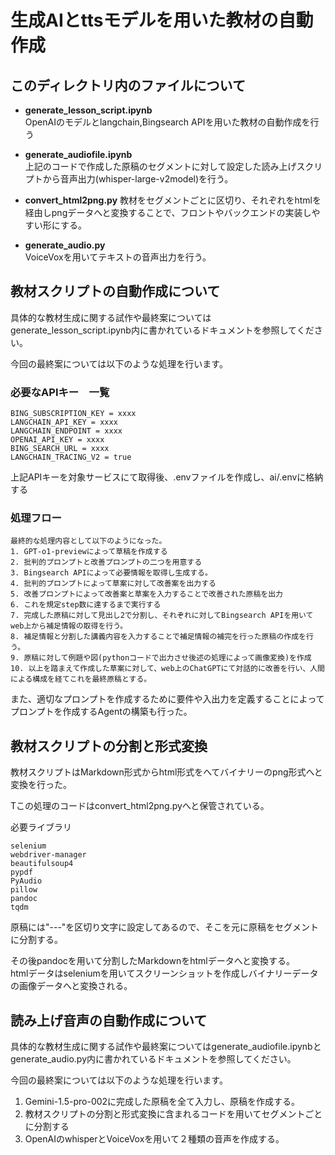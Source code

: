 # 生成AIとttsモデルを用いた教材の自動作成

## このディレクトリ内のファイルについて

- **generate_lesson_script.ipynb**   
OpenAIのモデルとlangchain,Bingsearch APIを用いた教材の自動作成を行う

- **generate_audiofile.ipynb**   
上記のコードで作成した原稿のセグメントに対して設定した読み上げスクリプトから音声出力(whisper-large-v2model)を行う。
 
- **convert_html2png.py**
教材をセグメントごとに区切り、それぞれをhtmlを経由しpngデータへと変換することで、フロントやバックエンドの実装しやすい形にする。

- **generate_audio.py**  
VoiceVoxを用いてテキストの音声出力を行う。
## 教材スクリプトの自動作成について
具体的な教材生成に関する試作や最終案についてはgenerate_lesson_script.ipynb内に書かれているドキュメントを参照してください。

今回の最終案については以下のような処理を行います。  
### 必要なAPIキー　一覧　　
```
BING_SUBSCRIPTION_KEY = xxxx
LANGCHAIN_API_KEY = xxxx
LANGCHAIN_ENDPOINT = xxxx
OPENAI_API_KEY = xxxx
BING_SEARCH_URL = xxxx
LANGCHAIN_TRACING_V2 = true
```
上記APIキーを対象サービスにて取得後、.envファイルを作成し、ai/.envに格納する

### 処理フロー
```
最終的な処理内容として以下のようになった。  
1. GPT-o1-previewによって草稿を作成する
2. 批判的プロンプトと改善プロンプトの二つを用意する
3. Bingsearch APIによって必要情報を取得し生成する。
4. 批判的プロンプトによって草案に対して改善案を出力する
5. 改善プロンプトによって改善案と草案を入力することで改善された原稿を出力
6. これを規定step数に達するまで実行する
7. 完成した原稿に対して見出し2で分割し、それぞれに対してBingsearch APIを用いてweb上から補足情報の取得を行う。
8. 補足情報と分割した講義内容を入力することで補足情報の補完を行った原稿の作成を行う。
9. 原稿に対して例題や図(pythonコードで出力させ後述の処理によって画像変換)を作成
10. 以上を踏まえて作成した草案に対して、web上のChatGPTにて対話的に改善を行い、人間による構成を経てこれを最終原稿とする。
```

また、適切なプロンプトを作成するために要件や入出力を定義することによってプロンプトを作成するAgentの構築も行った。

## 教材スクリプトの分割と形式変換
教材スクリプトはMarkdown形式からhtml形式をへてバイナリーのpng形式へと変換を行った。

Tこの処理のコードはconvert_html2png.pyへと保管されている。

必要ライブラリ
```
selenium
webdriver-manager
beautifulsoup4
pypdf
PyAudio
pillow 
pandoc
tqdm
```
原稿には"---"を区切り文字に設定してあるので、そこを元に原稿をセグメントに分割する。

その後pandocを用いて分割したMarkdownをhtmlデータへと変換する。  
htmlデータはseleniumを用いてスクリーンショットを作成しバイナリーデータの画像データへと変換される。


## 読み上げ音声の自動作成について
具体的な教材生成に関する試作や最終案についてはgenerate_audiofile.ipynbとgenerate_audio.py内に書かれているドキュメントを参照してください。

今回の最終案については以下のような処理を行います。  
1. Gemini-1.5-pro-002に完成した原稿を全て入力し、原稿を作成する。
2. 教材スクリプトの分割と形式変換に含まれるコードを用いてセグメントごとに分割する
3. OpenAIのwhisperとVoiceVoxを用いて２種類の音声を作成する。
